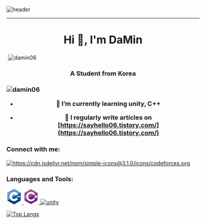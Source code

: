 ![header](https://capsule-render.vercel.app/api?type=waving&color=gradient&height=300&section=header&text=DAMIN&fontSize=70)

---
<h1 align="center">Hi 👋, I'm DaMin</h1>
<p>&nbsp;<img align="center" src="https://github-readme-stats.vercel.app/api?username=damin06&show_icons=true&theme=dark&locale=en" alt="damin06" /></p>
<h3 align="center">A Student from Korea</h3>

<h3 align="center">
<p align="left"> <img src="https://komarev.com/ghpvc/?username=damin06&label=Profile%20views&color=0e75b6&style=flat" alt="damin06" /> </p>

- 🌱 I’m currently learning **unity, C++**

- 📝 I regularly write articles on [https://sayhello06.tistory.com/](https://sayhello06.tistory.com/)

<h3 align="left">Connect with me:</h3>
<p align="left">
<a href="https://codeforces.com/profile/https://cdn.jsdelivr.net/npm/simple-icons@3.1.0/icons/codeforces.svg" target="blank"><img align="center" src="https://raw.githubusercontent.com/rahuldkjain/github-profile-readme-generator/master/src/images/icons/Social/codeforces.svg" alt="https://cdn.jsdelivr.net/npm/simple-icons@3.1.0/icons/codeforces.svg" height="30" width="40" /></a>
</p>

<h3 align="left">Languages and Tools:</h3>
<p align="left"> <a href="https://www.w3schools.com/cpp/" target="_blank" rel="noreferrer"> <img src="https://raw.githubusercontent.com/devicons/devicon/master/icons/cplusplus/cplusplus-original.svg" alt="cplusplus" width="40" height="40"/> </a> <a href="https://www.w3schools.com/cs/" target="_blank" rel="noreferrer"> <img src="https://raw.githubusercontent.com/devicons/devicon/master/icons/csharp/csharp-original.svg" alt="csharp" width="40" height="40"/> </a> <a href="https://unity.com/" target="_blank" rel="noreferrer"> <img src="https://www.vectorlogo.zone/logos/unity3d/unity3d-icon.svg" alt="unity" width="40" height="40"/> </a> </p>




[![Top Langs](https://github-readme-stats.vercel.app/api/top-langs/?username=damin06&layout=compact)](https://github.com/damin06/github-readme-stats)


